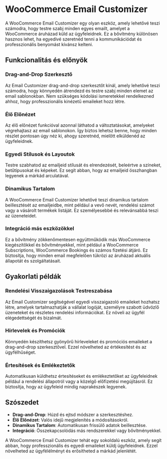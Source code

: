 # WooCommerce Email Customizer

A WooCommerce Email Customizer egy olyan eszköz, amely lehetővé teszi számodra, hogy testre szabj minden egyes emailt, amelyet a WooCommerce áruházad küld az ügyfeleidnek. Ez a bővítmény különösen hasznos lehet, ha egyedivé szeretnéd tenni a kommunikációdat és professzionális benyomást kívánsz kelteni.

## Funkcionalitás és előnyök

### Drag-and-Drop Szerkesztő

Az Email Customizer drag-and-drop szerkesztőt kínál, amely lehetővé teszi számodra, hogy könnyedén átrendezd és testre szabj minden elemet az email sablonokban. Nem szükséges kódolási ismeretekkel rendelkezned ahhoz, hogy professzionális kinézetű emaileket hozz létre.

### Élő Előnézet

Az élő előnézet funkcióval azonnal láthatod a változtatásokat, amelyeket végrehajtasz az email sablonokon. Így biztos lehetsz benne, hogy minden részlet pontosan úgy néz ki, ahogy szeretnéd, mielőtt elküldenéd az ügyfeleidnek.

### Egyedi Stílusok és Layoutok

Testre szabhatod az emailjeid stílusát és elrendezését, beleértve a színeket, betűtípusokat és képeket. Ez segít abban, hogy az emailjeid összhangban legyenek a márkád arculatával.

### Dinamikus Tartalom

A WooCommerce Email Customizer lehetővé teszi dinamikus tartalom beillesztését az emailjeidbe, mint például a vevő nevét, rendelési számot vagy a vásárolt termékek listáját. Ez személyesebbé és relevánsabbá teszi az üzeneteidet.

### Integráció más eszközökkel

Ez a bővítmény zökkenőmentesen együttműködik más WooCommerce kiegészítőkkel és bővítményekkel, mint például a WooCommerce Subscriptions, WooCommerce Bookings és számos fizetési átjáró. Ez biztosítja, hogy minden email megfelelően tükrözi az áruházad aktuális állapotát és szolgáltatásait.

## Gyakorlati példák

### Rendelési Visszaigazolások Testreszabása

Az Email Customizer segítségével egyedi visszaigazoló emaileket hozhatsz létre, amelyek tartalmazhatják a vállalat logóját, személyre szabott üdvözlő üzeneteket és részletes rendelési információkat. Ez növeli az ügyfél elégedettségét és bizalmát.

### Hírlevelek és Promóciók

Könnyedén készíthetsz gyönyörű hírleveleket és promóciós emaileket a drag-and-drop szerkesztővel. Ezzel növelheted az értékesítést és az ügyfélhűséget.

### Értesítések és Emlékeztetők

Automatikusan küldhetsz értesítéseket és emlékeztetőket az ügyfeleidnek például a rendelési állapotról vagy a közelgő előfizetési megújításról. Ez biztosítja, hogy az ügyfeleid mindig naprakészek legyenek.

## Szószedet

- **Drag-and-Drop**: Húzd és ejtsd módszer a szerkesztéshez.
- **Élő Előnézet**: Valós idejű megjelenítés a módosításokról.
- **Dinamikus Tartalom**: Automatikusan frissülő adatok beillesztése.
- **Integráció**: Összekapcsolódás más rendszerekkel vagy bővítményekkel.

A WooCommerce Email Customizer tehát egy sokoldalú eszköz, amely segít abban, hogy professzionális és egyedi emaileket küldj ügyfeleidnek. Ezzel növelheted az ügyfélélményt és erősítheted a márkád jelenlétét.